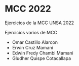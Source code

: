 # MCC 2022
Ejercicios de la MCC UNSA 2022

Ejercicios varios de MCC
- Omar Castillo Alarcon
- Erwin Cruz Mamani
- Edwin Fredy Chambi Mamani
- Gludher Quispe Cotacallapa
